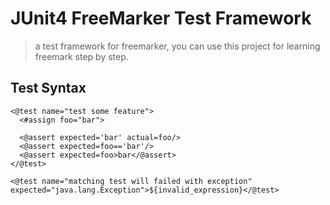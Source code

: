 # JUnit4 FreeMarker Test Framework
> a test framework for freemarker, you can use this project for learning freemark step by step.

## Test Syntax

```ftl
<@test name="test some feature">
  <#assign foo="bar">
  
  <@assert expected='bar' actual=foo/>
  <@assert expected=foo=='bar'/>
  <@assert expected=foo>bar</@assert>
</@test>

<@test name="matching test will failed with exception" expected="java.lang.Exception">${invalid_expression}</@test>
```